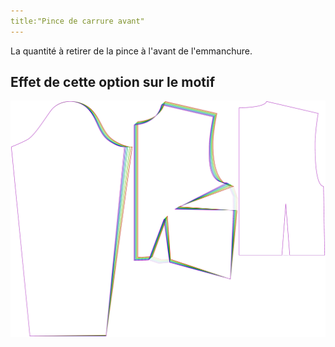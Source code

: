 ```yaml
---
title:"Pince de carrure avant"
---
```


La quantité à retirer de la pince à l'avant de l'emmanchure.

## Effet de cette option sur le motif

![Cette image montre l'effet de cette option en superposant plusieurs variantes qui ont une valeur différente pour cette option](breanna_frontscyedart_sample.svg "Effet de cette option sur le modèle")
